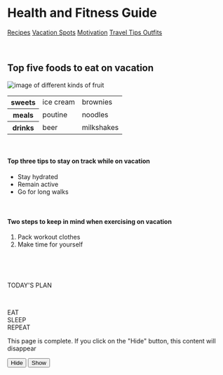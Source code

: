 <!DOCTYPE html>
<html lang=en>
	<head>
	<meta charset="utf-8">
	<title> Emilybeth's final project</title>
	<meta name= "viewport" content="width=device-width, initial-scale=1, shrink-to-fit=no">
<!--Bootstrap CSS-->
 <link rel="stylesheet" href="https://maxcdn.bootstrapcdn.com/bootstrap/4.0.0-beta.2/css/bootstrap.min.css" integrity="sha384-PsH8R72JQ3SOdhVi3uxftmaW6Vc51MKb0q5P2rRUpPvrszuE4W1povHYgTpBfshb" crossorigin="anonymous">
<link rel="stylesheet" href="C:\Users\emily\OneDrive\Documents\E-learning Developer\DEV103 HTML Course\css.stylesassignment.css">	
<script src="https://ajax.googleapis.com/ajax/libs/jquery/3.6.0/jquery.min.js"></script>
<script>
$(document).ready(function(){
  $("#hide").click(function(){
    $("p").hide();
  });
  $("#show").click(function(){
    $("p").show();
  });
});
</script>
</head>
<body>
<h1> Health and Fitness Guide</h1>
<nav class="nav nav-pills nav-justified">
  <a class="nav-link active" aria-current="page" href="C:\Users\emily\OneDrive\Documents\E-learning Developer\DEV103 HTML Course\finalassignmentp1.html">Recipes</a>
  <a class="nav-link" href="C:\Users\emily\OneDrive\Documents\E-learning Developer\DEV103 HTML Course\finalassignmentp2.html">Vacation Spots</a>
  <a class="nav-link" href="C:\Users\emily\OneDrive\Documents\E-learning Developer\DEV103 HTML Course\finalassignmentp3.html">Motivation</a>
  <a class="nav-link" href="C:\Users\emily\OneDrive\Documents\E-learning Developer\DEV103 HTML Course\finalassignmentp4.html"> Travel Tips </a>
  <a class="nav-link" href="C:\Users\emily\OneDrive\Documents\E-learning Developer\DEV103 HTML Course\finalassignmentp5.html"> Outfits</a>

</nav>
<p>&nbsp</p>
<h2>Top five foods to eat on vacation</h2>
<img src="C:\Users\emily\OneDrive\Documents\E-learning Developer\DEV103 HTML Course\assortment-different-fruits-berries-flat-260nw-1395910394.webp"
alt="image of different kinds of fruit">
<table class="table table-dark table-striped">
<tr>
<th>sweets</th>  
	<td>ice cream</td>
  	<td>brownies</td>
</tr>
<tr>
 <th>meals</th>
	<td>poutine</td>
	<td>noodles</td>
</tr>
<tr>
<th>drinks</th>
	<td>beer</td>
	<td>milkshakes</td>
</tr>
</table>
<p>&nbsp</p>

<h4>Top three tips to stay on track while on vacation</h4>
<ul>
<li> Stay hydrated</li>
<li>Remain active</li>
<li>Go for long walks</li>
</ul>
<p>&nbsp</p>
<h4>Two steps to keep in mind when exercising on vacation </h4>
<ol>
<li> Pack workout clothes</li>
<li>Make time for yourself</li>
</ol>

<p>&nbsp</p>
<p>&nbsp</p>
<div class="p-3 mb-2 bg-primary text-white">TODAY'S PLAN</div>
<p>&nbsp</p>
<div class="container">
  <div class="row">
    <div class="col">
      EAT
    </div>
    <div class="col order-5">
      SLEEP
    </div>
    <div class="col order-1">
      REPEAT
    </div>
  </div>
</div>

<p>This page is complete. If you click on the "Hide" button, this content will disappear</p>

<button id="hide">Hide</button>
<button id="show">Show</button>

</body>
</html>
